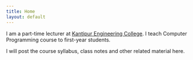 ```yaml
---
title: Home
layout: default
---
```


I am a part-time lecturer at [Kantipur Engineering College](http://kec.edu.np). I teach Computer Programming course to first-year students.

I will post the course syllabus, class notes and other related material here.
